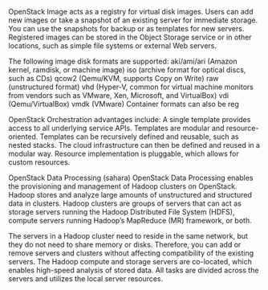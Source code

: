 OpenStack Image acts as a registry for virtual disk images. Users can add new images or take a snapshot of an existing server for immediate storage. You can use the snapshots for backup or as templates for new servers. Registered images can be stored in the Object Storage service or in other locations, such as simple file systems or external Web servers.


The following image disk formats are supported: aki/ami/ari (Amazon kernel, ramdisk, or machine image) iso (archive format for optical discs, such as CDs) qcow2 (Qemu/KVM, supports Copy on Write) raw (unstructured format) vhd (Hyper-V, common for virtual machine monitors from vendors such as VMware, Xen, Microsoft, and VirtualBox) vdi (Qemu/VirtualBox) vmdk (VMware) Container formats can also be reg


OpenStack Orchestration advantages include: A single template provides access to all underlying service APIs. Templates are modular and resource-oriented. Templates can be recursively defined and reusable, such as nested stacks. The cloud infrastructure can then be defined and reused in a modular way. Resource implementation is pluggable, which allows for custom resources.

OpenStack Data Processing (sahara) OpenStack Data Processing enables the provisioning and management of Hadoop clusters on OpenStack. Hadoop stores and analyze large amounts of unstructured and structured data in clusters. Hadoop clusters are groups of servers that can act as storage servers running the Hadoop Distributed File System (HDFS), compute servers running Hadoop’s MapReduce (MR) framework, or both.



The servers in a Hadoop cluster need to reside in the same network, but they do not need to share memory or disks. Therefore, you can add or remove servers and clusters without affecting compatibility of the existing servers. The Hadoop compute and storage servers are co-located, which enables high-speed analysis of stored data. All tasks are divided across the servers and utilizes the local server resources.